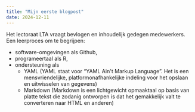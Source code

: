 ```yaml
---
title: "Mijn eerste blogpost"
date: 2024-12-11
---
```

Het lectoraat LTA vraagt bevlogen en inhoudelijk gedegen medewerkers. Een leerproces om te begrijpen: 
* software-omgevingen als Github,
* programeertaal als R,
* ondersteuning als
  + YAML (YAML staat voor “YAML Ain't Markup Language”. Het is een mensvriendelijke, platformonafhankelijke indeling voor het opslaan en uitwisselen van gegevens)
  + Markdown (Markdown is een lichtgewicht opmaaktaal op basis van platte tekst die zodanig ontworpen is dat het gemakkelijk valt te converteren naar HTML en anderen)
